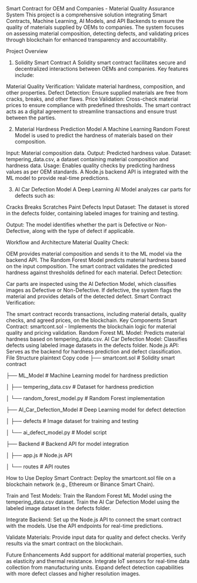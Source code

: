 Smart Contract for OEM and Companies - Material Quality Assurance System
This project is a comprehensive solution integrating Smart Contracts, Machine Learning, AI Models, and API Backends to ensure the quality of materials supplied by OEMs to companies. The system focuses on assessing material composition, detecting defects, and validating prices through blockchain for enhanced transparency and accountability.

Project Overview
1. Solidity Smart Contract
A Solidity smart contract facilitates secure and decentralized interactions between OEMs and companies. Key features include:

Material Quality Verification: Validate material hardness, composition, and other properties.
Defect Detection: Ensure supplied materials are free from cracks, breaks, and other flaws.
Price Validation: Cross-check material prices to ensure compliance with predefined thresholds.
The smart contract acts as a digital agreement to streamline transactions and ensure trust between the parties.

2. Material Hardness Prediction Model
A Machine Learning Random Forest Model is used to predict the hardness of materials based on their composition.

Input: Material composition data.
Output: Predicted hardness value.
Dataset: tempering_data.csv, a dataset containing material composition and hardness data.
Usage: Enables quality checks by predicting hardness values as per OEM standards.
A Node.js backend API is integrated with the ML model to provide real-time predictions.

3. AI Car Defection Model
A Deep Learning AI Model analyzes car parts for defects such as:

Cracks
Breaks
Scratches
Paint Defects
Input Dataset: The dataset is stored in the defects folder, containing labeled images for training and testing.

Output: The model identifies whether the part is Defective or Non-Defective, along with the type of defect if applicable.

Workflow and Architecture
Material Quality Check:

OEM provides material composition and sends it to the ML model via the backend API.
The Random Forest Model predicts material hardness based on the input composition.
The smart contract validates the predicted hardness against thresholds defined for each material.
Defect Detection:

Car parts are inspected using the AI Defection Model, which classifies images as Defective or Non-Defective.
If defective, the system flags the material and provides details of the detected defect.
Smart Contract Verification:

The smart contract records transactions, including material details, quality checks, and agreed prices, on the blockchain.
Key Components
Smart Contract: smartcont.sol - Implements the blockchain logic for material quality and pricing validation.
Random Forest ML Model: Predicts material hardness based on tempering_data.csv.
AI Car Defection Model: Classifies defects using labeled image datasets in the defects folder.
Node.js API: Serves as the backend for hardness prediction and defect classification.
File Structure
plaintext
Copy code
├── smartcont.sol             # Solidity smart contract

├── ML_Model                  # Machine Learning model for hardness prediction

│   ├── tempering_data.csv    # Dataset for hardness prediction

│   └── random_forest_model.py # Random Forest implementation

├── AI_Car_Defection_Model    # Deep Learning model for defect detection

│   ├── defects               # Image dataset for training and testing

│   └── ai_defect_model.py    # Model script

├── Backend                   # Backend API for model integration

│   ├── app.js                # Node.js API

│   └── routes                # API routes

How to Use
Deploy Smart Contract:
Deploy the smartcont.sol file on a blockchain network (e.g., Ethereum or Binance Smart Chain).

Train and Test Models:
Train the Random Forest ML Model using the tempering_data.csv dataset.
Train the AI Car Defection Model using the labeled image dataset in the defects folder.

Integrate Backend:
Set up the Node.js API to connect the smart contract with the models.
Use the API endpoints for real-time predictions.

Validate Materials:
Provide input data for quality and defect checks.
Verify results via the smart contract on the blockchain.

Future Enhancements
Add support for additional material properties, such as elasticity and thermal resistance.
Integrate IoT sensors for real-time data collection from manufacturing units.
Expand defect detection capabilities with more defect classes and higher resolution images.

